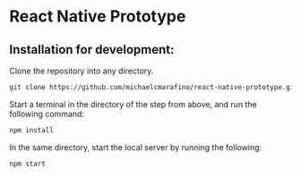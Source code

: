 # React Native Prototype

## Installation for development:

Clone the repository into any directory.

```bash
git clone https://github.com/michaelcmarafino/react-native-prototype.git

```

Start a terminal in the directory of the step from above, and run the following command:

```bash
npm install
```

In the same directory, start the local server by running the following:

```bash
npm start
```
